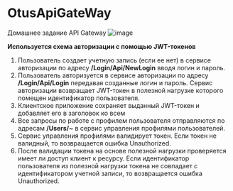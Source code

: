 # OtusApiGateWay
Домашнее задание API Gateway
![image](https://user-images.githubusercontent.com/60660331/180840737-a3e03752-b02c-46a6-8e76-aad01b8d938f.png)

**Используется схема авторизации с помощью JWT-токенов**
1. Пользователь создает учетную запись (если ее нет) в сервисе авторизации по адресу **/Login/Api/NewLogin** вводя логин и пароль.
2. Пользователь авторизуется в сервисе авторизации по адресу **/Login/Api/Login** передавая созданные логин и пароль. Сервис авторизации возвращает JWT-токен в полезной нагрузке которого помещен идентификатор пользователя. 
3. Клиентское приложение сохраняет выданный JWT-токен и добавляет его в заголовок ко всем
4. Все запросы по работе с профилем пользователя отправляются по адресам **/Users/~** в сервис управления профилями пользователей.
5. Сервис управления профилями валидирует токен. Если токен не валидный, то возвращается ошибка Unauthorized.
6. После валидации токена на основе полезной нагрузки проверяется имеет ли доступ клиент к ресурсу. Если идентификатор пользователя из полезной нагрузки токена не совпадает с идентификатором учетной записи, то возвращается ошибка Unauthorized.
